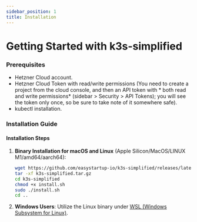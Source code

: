 ```yaml
---
sidebar_position: 1
title: Installation  
---
```


# Getting Started with k3s-simplified

### Prerequisites

- Hetzner Cloud account.
- Hetzner Cloud Token with read/write permissions (You need to create a project from the cloud console, and then an API token with * both read and write permissions* (sidebar > Security > API Tokens); you will see the token only once, so be sure to take note of it somewhere safe).
- kubectl installation.

### Installation Guide


#### Installation Steps

1. **Binary Installation for macOS and Linux** (Apple Silicon/MacOS/LINUX M1/amd64/aarch64):
    ```bash
    wget https://github.com/easystartup-io/k3s-simplified/releases/latest/download/k3s-simplified.tar.gz -O k3s-simplified.tar.gz --backups=0
    tar -xf k3s-simplified.tar.gz
    cd k3s-simplified
    chmod +x install.sh
    sudo ./install.sh
    cd ..
    ```

2. **Windows Users**: Utilize the Linux binary under [WSL (Windows Subsystem for Linux)](https://learn.microsoft.com/en-us/windows/wsl/install).